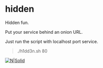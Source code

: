 # hidden
Hidden fun.

Put your service behind an onion URL.

Just run the script with localhost port service.
> ./h1dd3n.sh 80


[![N|Solid](https://i.imgur.com/FUW0Ctu.png)](https://nodesource.com/products/nsolid)
